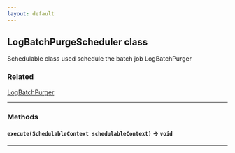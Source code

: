 ```yaml
---
layout: default
---
```

## LogBatchPurgeScheduler class

Schedulable class used schedule the batch job LogBatchPurger

### Related

[LogBatchPurger](nebula-logger-docs/log-management/LogBatchPurger.md)

---
### Methods
#### `execute(SchedulableContext schedulableContext)` → `void`
---
